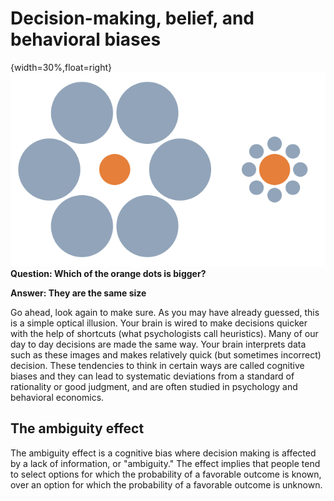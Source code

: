 # Decision-making, belief, and behavioral biases
{width=30%,float=right}
![Mond-vergleich Illusion](images/1_optical-illusion.png)
**Question: Which of the orange dots is bigger?**

**Answer: They are the same size**

Go ahead, look again to make sure. As you may have already guessed, this is a simple optical illusion.  Your brain is wired to make decisions quicker with the help of shortcuts (what psychologists call heuristics).  Many of our day to day decisions are made the same way. Your brain interprets data such as these images and makes relatively quick (but sometimes incorrect) decision.  These tendencies to think in certain ways are called cognitive biases and they can lead to systematic deviations from a standard of rationality or good judgment, and are often studied in psychology and behavioral economics.

## The ambiguity effect
The ambiguity effect is a cognitive bias where decision making is affected by a lack of information, or "ambiguity." The effect implies that people tend to select options for which the probability of a favorable outcome is known, over an option for which the probability of a favorable outcome is unknown.
